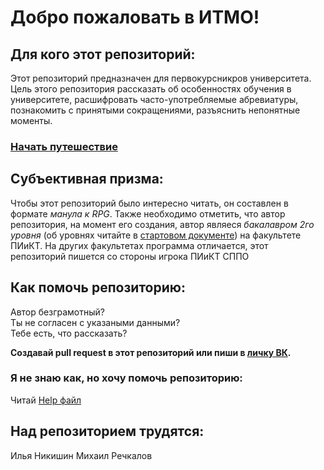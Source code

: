 # Добро пожаловать в ИТМО!
## Для кого этот репозиторий:
Этот репозиторий предназначен для первокурсникров университета. Цель этого репозитория рассказать об особенностях обучения в университете, расшифровать часто-употребляемые абревиатуры, познакомить с принятыми сокращениями, разъяснить непонятные моменты.

### [Начать путешествие](Start.md)

## Субъективная призма:
Чтобы этот репозиторий было интересно читать, он составлен в формате *манула к RPG*. Также необходимо отметить, что автор репозитория, на момент его создания, автор являеся *бакалавром 2го уровня* (об уровнях читайте в [стартовом документе](Start.md)) на факультете ПИиКТ. На других факультетах программа отличается, этот репозиторий пишется со стороны игрока ПИиКТ СППО

## Как помочь репозиторию:
Автор безграмотный? \
Ты не согласен с указаными данными? \
Тебе есть, что рассказать?

**Создавай pull request в этот репозиторий или пиши в [личку ВК](https://vk.com/gibito).**

### Я не знаю как, но хочу помочь репозиторию:
Читай [Help файл](Help.md)

## Над репозиторием трудятся:
Илья Никишин
Михаил Речкалов
